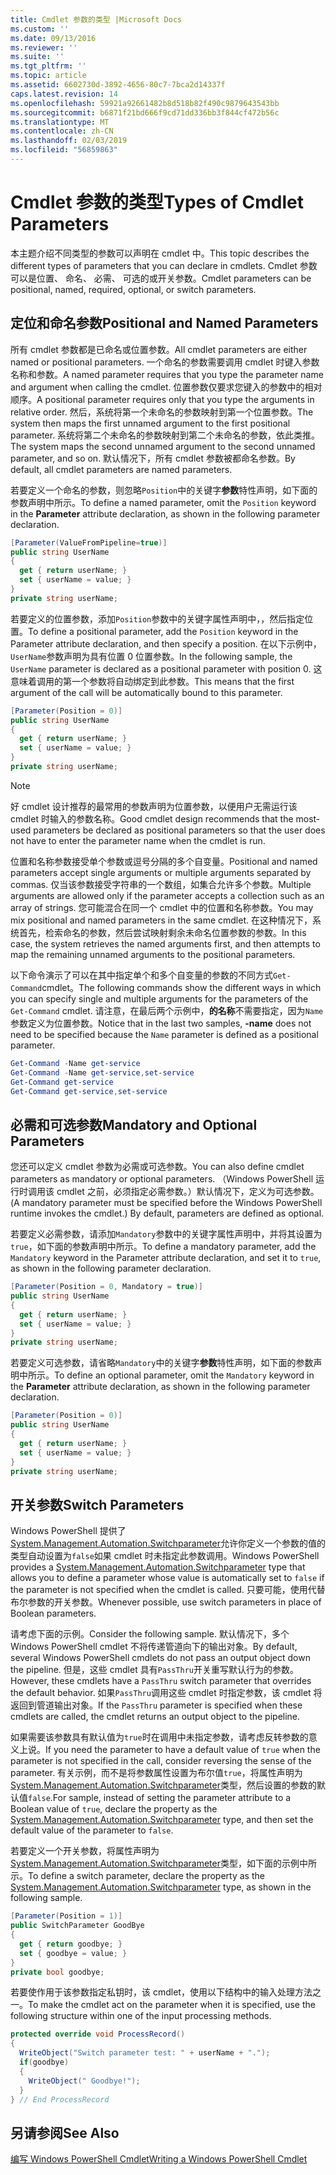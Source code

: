 ```yaml
---
title: Cmdlet 参数的类型 |Microsoft Docs
ms.custom: ''
ms.date: 09/13/2016
ms.reviewer: ''
ms.suite: ''
ms.tgt_pltfrm: ''
ms.topic: article
ms.assetid: 6602730d-3892-4656-80c7-7bca2d14337f
caps.latest.revision: 14
ms.openlocfilehash: 59921a92661482b8d518b82f490c9879643543bb
ms.sourcegitcommit: b6871f21bd666f9cd71dd336bb3f844cf472b56c
ms.translationtype: MT
ms.contentlocale: zh-CN
ms.lasthandoff: 02/03/2019
ms.locfileid: "56859863"
---
```

# <a name="types-of-cmdlet-parameters"></a><span data-ttu-id="7783b-102">Cmdlet 参数的类型</span><span class="sxs-lookup"><span data-stu-id="7783b-102">Types of Cmdlet Parameters</span></span>

<span data-ttu-id="7783b-103">本主题介绍不同类型的参数可以声明在 cmdlet 中。</span><span class="sxs-lookup"><span data-stu-id="7783b-103">This topic describes the different types of parameters that you can declare in cmdlets.</span></span> <span data-ttu-id="7783b-104">Cmdlet 参数可以是位置、 命名、 必需、 可选的或开关参数。</span><span class="sxs-lookup"><span data-stu-id="7783b-104">Cmdlet parameters can be positional, named, required, optional, or switch parameters.</span></span>

## <a name="positional-and-named-parameters"></a><span data-ttu-id="7783b-105">定位和命名参数</span><span class="sxs-lookup"><span data-stu-id="7783b-105">Positional and Named Parameters</span></span>

<span data-ttu-id="7783b-106">所有 cmdlet 参数都是已命名或位置参数。</span><span class="sxs-lookup"><span data-stu-id="7783b-106">All cmdlet parameters are either named or positional parameters.</span></span> <span data-ttu-id="7783b-107">一个命名的参数需要调用 cmdlet 时键入参数名称和参数。</span><span class="sxs-lookup"><span data-stu-id="7783b-107">A named parameter requires that you type the parameter name and argument when calling the cmdlet.</span></span> <span data-ttu-id="7783b-108">位置参数仅要求您键入的参数中的相对顺序。</span><span class="sxs-lookup"><span data-stu-id="7783b-108">A positional parameter requires only that you type the arguments in relative order.</span></span> <span data-ttu-id="7783b-109">然后，系统将第一个未命名的参数映射到第一个位置参数。</span><span class="sxs-lookup"><span data-stu-id="7783b-109">The system then maps the first unnamed argument to the first positional parameter.</span></span> <span data-ttu-id="7783b-110">系统将第二个未命名的参数映射到第二个未命名的参数，依此类推。</span><span class="sxs-lookup"><span data-stu-id="7783b-110">The system maps the second unnamed argument to the second unnamed parameter, and so on.</span></span> <span data-ttu-id="7783b-111">默认情况下，所有 cmdlet 参数被都命名参数。</span><span class="sxs-lookup"><span data-stu-id="7783b-111">By default, all cmdlet parameters are named parameters.</span></span>

<span data-ttu-id="7783b-112">若要定义一个命名的参数，则忽略`Position`中的关键字**参数**特性声明，如下面的参数声明中所示。</span><span class="sxs-lookup"><span data-stu-id="7783b-112">To define a named parameter, omit the `Position` keyword in the **Parameter** attribute declaration, as shown in the following parameter declaration.</span></span>

```csharp
[Parameter(ValueFromPipeline=true)]
public string UserName
{
  get { return userName; }
  set { userName = value; }
}
private string userName;
```

<span data-ttu-id="7783b-113">若要定义的位置参数，添加`Position`参数中的关键字属性声明中，，然后指定位置。</span><span class="sxs-lookup"><span data-stu-id="7783b-113">To define a positional parameter, add the `Position` keyword in the Parameter attribute declaration, and then specify a position.</span></span> <span data-ttu-id="7783b-114">在以下示例中，`UserName`参数声明为具有位置 0 位置参数。</span><span class="sxs-lookup"><span data-stu-id="7783b-114">In the following sample, the `UserName` parameter is declared as a positional parameter with position 0.</span></span> <span data-ttu-id="7783b-115">这意味着调用的第一个参数将自动绑定到此参数。</span><span class="sxs-lookup"><span data-stu-id="7783b-115">This means that the first argument of the call will be automatically bound to this parameter.</span></span>

```csharp
[Parameter(Position = 0)]
public string UserName
{
  get { return userName; }
  set { userName = value; }
}
private string userName;
```

> [!NOTE]
> <span data-ttu-id="7783b-116">好 cmdlet 设计推荐的最常用的参数声明为位置参数，以便用户无需运行该 cmdlet 时输入的参数名称。</span><span class="sxs-lookup"><span data-stu-id="7783b-116">Good cmdlet design recommends that the most-used parameters be declared as positional parameters so that the user does not have to enter the parameter name when the cmdlet is run.</span></span>

<span data-ttu-id="7783b-117">位置和名称参数接受单个参数或逗号分隔的多个自变量。</span><span class="sxs-lookup"><span data-stu-id="7783b-117">Positional and named parameters accept single arguments or multiple arguments separated by commas.</span></span> <span data-ttu-id="7783b-118">仅当该参数接受字符串的一个数组，如集合允许多个参数。</span><span class="sxs-lookup"><span data-stu-id="7783b-118">Multiple arguments are allowed only if the parameter accepts a collection such as an array of strings.</span></span> <span data-ttu-id="7783b-119">您可能混合在同一个 cmdlet 中的位置和名称参数。</span><span class="sxs-lookup"><span data-stu-id="7783b-119">You may mix positional and named parameters in the same cmdlet.</span></span> <span data-ttu-id="7783b-120">在这种情况下，系统首先，检索命名的参数，然后尝试映射剩余未命名位置参数的参数。</span><span class="sxs-lookup"><span data-stu-id="7783b-120">In this case, the system retrieves the named arguments first, and then attempts to map the remaining unnamed arguments to the positional parameters.</span></span>

<span data-ttu-id="7783b-121">以下命令演示了可以在其中指定单个和多个自变量的参数的不同方式`Get-Command`cmdlet。</span><span class="sxs-lookup"><span data-stu-id="7783b-121">The following commands show the different ways in which you can specify single and multiple arguments for the parameters of the `Get-Command` cmdlet.</span></span> <span data-ttu-id="7783b-122">请注意，在最后两个示例中，**的名称**不需要指定，因为`Name`参数定义为位置参数。</span><span class="sxs-lookup"><span data-stu-id="7783b-122">Notice that in the last two samples, **-name** does not need to be specified because the `Name` parameter is defined as a positional parameter.</span></span>

```powershell
Get-Command -Name get-service
Get-Command -Name get-service,set-service
Get-Command get-service
Get-Command get-service,set-service
```

## <a name="mandatory-and-optional-parameters"></a><span data-ttu-id="7783b-123">必需和可选参数</span><span class="sxs-lookup"><span data-stu-id="7783b-123">Mandatory and Optional Parameters</span></span>

<span data-ttu-id="7783b-124">您还可以定义 cmdlet 参数为必需或可选参数。</span><span class="sxs-lookup"><span data-stu-id="7783b-124">You can also define cmdlet parameters as mandatory or optional parameters.</span></span> <span data-ttu-id="7783b-125">（Windows PowerShell 运行时调用该 cmdlet 之前，必须指定必需参数。）默认情况下，定义为可选参数。</span><span class="sxs-lookup"><span data-stu-id="7783b-125">(A mandatory parameter must be specified before the Windows PowerShell runtime invokes the cmdlet.)  By default, parameters are defined as optional.</span></span>

<span data-ttu-id="7783b-126">若要定义必需参数，请添加`Mandatory`参数中的关键字属性声明中，并将其设置为`true`，如下面的参数声明中所示。</span><span class="sxs-lookup"><span data-stu-id="7783b-126">To define a mandatory parameter, add the `Mandatory` keyword in the Parameter attribute declaration, and set it to `true`, as shown in the following parameter declaration.</span></span>

```csharp
[Parameter(Position = 0, Mandatory = true)]
public string UserName
{
  get { return userName; }
  set { userName = value; }
}
private string userName;
```

<span data-ttu-id="7783b-127">若要定义可选参数，请省略`Mandatory`中的关键字**参数**特性声明，如下面的参数声明中所示。</span><span class="sxs-lookup"><span data-stu-id="7783b-127">To define an optional parameter, omit the `Mandatory` keyword in the **Parameter** attribute declaration, as shown in the following parameter declaration.</span></span>

```csharp
[Parameter(Position = 0)]
public string UserName
{
  get { return userName; }
  set { userName = value; }
}
private string userName;
```

## <a name="switch-parameters"></a><span data-ttu-id="7783b-128">开关参数</span><span class="sxs-lookup"><span data-stu-id="7783b-128">Switch Parameters</span></span>

<span data-ttu-id="7783b-129">Windows PowerShell 提供了[System.Management.Automation.Switchparameter](/dotnet/api/System.Management.Automation.SwitchParameter)允许你定义一个参数的值的类型自动设置为`false`如果 cmdlet 时未指定此参数调用。</span><span class="sxs-lookup"><span data-stu-id="7783b-129">Windows PowerShell provides a [System.Management.Automation.Switchparameter](/dotnet/api/System.Management.Automation.SwitchParameter) type that allows you to define a parameter whose value is automatically set to `false` if the parameter is not specified when the cmdlet is called.</span></span> <span data-ttu-id="7783b-130">只要可能，使用代替布尔参数的开关参数。</span><span class="sxs-lookup"><span data-stu-id="7783b-130">Whenever possible, use switch parameters in place of Boolean parameters.</span></span>

<span data-ttu-id="7783b-131">请考虑下面的示例。</span><span class="sxs-lookup"><span data-stu-id="7783b-131">Consider the following sample.</span></span> <span data-ttu-id="7783b-132">默认情况下，多个 Windows PowerShell cmdlet 不将传递管道向下的输出对象。</span><span class="sxs-lookup"><span data-stu-id="7783b-132">By default, several Windows PowerShell cmdlets do not pass an output object down the pipeline.</span></span> <span data-ttu-id="7783b-133">但是，这些 cmdlet 具有`PassThru`开关重写默认行为的参数。</span><span class="sxs-lookup"><span data-stu-id="7783b-133">However, these cmdlets have a `PassThru` switch parameter that overrides the default behavior.</span></span> <span data-ttu-id="7783b-134">如果`PassThru`调用这些 cmdlet 时指定参数，该 cmdlet 将返回到管道输出对象。</span><span class="sxs-lookup"><span data-stu-id="7783b-134">If the `PassThru` parameter is specified when these cmdlets are called, the cmdlet returns an output object to the pipeline.</span></span>

<span data-ttu-id="7783b-135">如果需要该参数具有默认值为`true`时在调用中未指定参数，请考虑反转参数的意义上说。</span><span class="sxs-lookup"><span data-stu-id="7783b-135">If you need the parameter to have a default value of `true` when the parameter is not specified in the call, consider reversing the sense of the parameter.</span></span> <span data-ttu-id="7783b-136">有关示例，而不是将参数属性设置为布尔值`true`，将属性声明为[System.Management.Automation.Switchparameter](/dotnet/api/System.Management.Automation.SwitchParameter)类型，然后设置的参数的默认值`false`.</span><span class="sxs-lookup"><span data-stu-id="7783b-136">For sample, instead of setting the parameter attribute to a Boolean value of `true`, declare the property as the [System.Management.Automation.Switchparameter](/dotnet/api/System.Management.Automation.SwitchParameter) type, and then set the default value of the parameter to `false`.</span></span>

<span data-ttu-id="7783b-137">若要定义一个开关参数，将属性声明为[System.Management.Automation.Switchparameter](/dotnet/api/System.Management.Automation.SwitchParameter)类型，如下面的示例中所示。</span><span class="sxs-lookup"><span data-stu-id="7783b-137">To define a switch parameter, declare the property as the [System.Management.Automation.Switchparameter](/dotnet/api/System.Management.Automation.SwitchParameter) type, as shown in the following sample.</span></span>

```csharp
[Parameter(Position = 1)]
public SwitchParameter GoodBye
{
  get { return goodbye; }
  set { goodbye = value; }
}
private bool goodbye;
```

<span data-ttu-id="7783b-138">若要使作用于该参数指定私钥时，该 cmdlet，使用以下结构中的输入处理方法之一。</span><span class="sxs-lookup"><span data-stu-id="7783b-138">To make the cmdlet act on the parameter when it is specified, use the following structure within one of the input processing methods.</span></span>

```csharp
protected override void ProcessRecord()
{
  WriteObject("Switch parameter test: " + userName + ".");
  if(goodbye)
  {
    WriteObject(" Goodbye!");
  }
} // End ProcessRecord
```

## <a name="see-also"></a><span data-ttu-id="7783b-139">另请参阅</span><span class="sxs-lookup"><span data-stu-id="7783b-139">See Also</span></span>

[<span data-ttu-id="7783b-140">编写 Windows PowerShell Cmdlet</span><span class="sxs-lookup"><span data-stu-id="7783b-140">Writing a Windows PowerShell Cmdlet</span></span>](./writing-a-windows-powershell-cmdlet.md)
